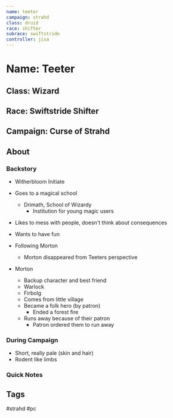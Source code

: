 ```yaml
---
name: teeter
campaign: strahd
class: druid
race: shifter
subrace: swiftstride
controller: jisa
---
```

# Name: Teeter
## Class: Wizard
## Race: Swiftstride Shifter
## Campaign: Curse of Strahd
## About
### Backstory
- Witherbloom Initiate
- Goes to a magical school
	- Drimath, School of Wizardy
		- Institution for young magic users
- Likes to mess with people, doesn't think about consequences
- Wants to have fun
- Following Morton
	- Morton disappeared from Teeters perspective

- Morton
	- Backup character and best friend
	- Warlock
	- Firbolg
	- Comes from little village
	- Became a folk hero (by patron)
		- Ended a forest fire
	- Runs away because of their patron
		- Patron ordered them to run away
### During Campaign
- Short, really pale (skin and hair)
- Rodent like limbs
### Quick Notes
## Tags
#strahd #pc 
